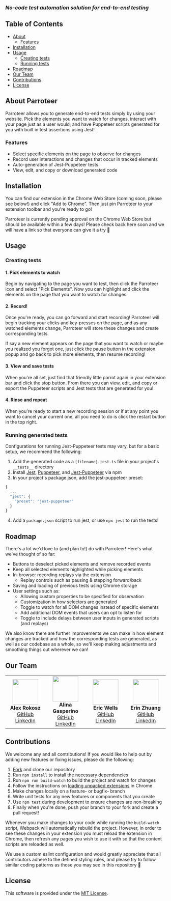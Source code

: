 <!-- parroteer banner -->
### *No-code test automation solution for end-to-end testing*

## Table of Contents
- [About](#about-parroteer)
  - [Features](#features)
- [Installation](#installation)
- [Usage](#usage)
  - [Creating tests](#creating-tests)
  - [Running tests](#running-generated-tests)
- [Roadmap](#roadmap)
- [Our Team](#our-team)
- [Contributions](#contributions)
- [License](#license)

<!-- chrome store link -->
## About Parroteer
Parroteer allows you to generate end-to-end tests simply by using your website. Pick the elements you want to watch for changes, interact with your page just as a user would, and have Puppeteer scripts generated for you with built in test assertions using Jest!

### Features
- Select specific elements on the page to observe for changes
- Record user interactions and changes that occur in tracked elements
- Auto-generation of Jest-Puppeteer tests
- View, edit, and copy or download generated code

## Installation
You can find our extension in the Chrome Web Store (coming soon, please see below!) and click "Add to Chrome". Then just pin Parroteer to your extension toolbar and you're ready to go!

Parroteer is currently pending approval on the Chrome Web Store but should be available within a few days! Please check back here soon and we will have a link so that everyone can give it a try 🙂

## Usage
### Creating tests
#### 1. Pick elements to watch
Begin by navigating to the page you want to test, then click the Parroteer icon and select "Pick Elements". Now you can highlight and click the elements on the page that you want to watch for changes.

#### 2. Record!
Once you're ready, you can go forward and start recording! Parroteer will begin tracking your clicks and key-presses on the page, and as any watched elements change, Parroteer will store these changes and create corresponding tests.

If say a new element appears on the page that you want to watch or maybe you realized you forgot one, just click the pause button in the extension popup and go back to pick more elements, then resume recording!

#### 3. View and save tests
When you're all set, just find that friendly little parrot again in your extension bar and click the stop button. From there you can view, edit, and copy or export the Puppeteer scripts and Jest tests that are generated for you!

#### 4. Rinse and repeat
When you're ready to start a new recording session or if at any point you want to cancel your current one, all you need to do is click the restart button in the top right.

### Running generated tests
Configurations for running Jest-Puppeteer tests may vary, but for a basic setup, we recommend the following:
1. Add the generated code as a `[filename].test.ts` file in your project's `__tests__` directory
2. Install [Jest](https://github.com/facebook/jest), [Puppeteer](https://github.com/puppeteer/puppeteer), and [Jest-Puppeteer](https://github.com/smooth-code/jest-puppeteer) via npm
3. In your project's package.json, add the jest-puppeteer preset:
```js
{
  ...
  "jest": {
    "preset": "jest-puppeteer"
  }
}
```
4. Add a `package.json` script to run jest, or use `npx jest` to run the tests!

## Roadmap
There's a lot we'd love to (and plan to!) do with Parroteer! Here's what we've thought of so far:
- Buttons to deselect picked elements and remove recorded events
- Keep all selected elements highlighted while picking elements
- In-browser recording replays via the extension
  - Replay controls such as pausing & stepping forward/back
- Saving and loading of previous tests using Chrome storage
- User settings such as:
  - Allowing custom properties to be specified for observation
  - Customization in how selectors are generated
  - Toggle to watch for all DOM changes instead of specific elements
  - Add additional DOM events that users can opt to listen for
  - Toggle to include delays between user inputs in generated scripts (and replays)

We also know there are further improvements we can make in how element changes are tracked and how the corresponding tests are generated, as well as our codebase as a whole, so we'll keep making adjustments and smoothing things out wherever we can!

## Our Team
<table><tbody><tr>
  <td align="center" width="150">
    <img src="https://user-images.githubusercontent.com/1347847/180048247-6ae956ab-da6a-44dd-b43b-2ccb71414b5e.png" style="height: 5rem;" />
    <br/>
    <strong>Alex Rokosz</strong>
    <br/>
    <a href="https://github.com/alrokosz">GitHub</a>
    <br/>
    <a href="https://www.linkedin.com/in/alexanderrokosz/">LinkedIn</a>
  </td>
  <td align="center" width="150">
    <img src="https://user-images.githubusercontent.com/1347847/180048245-bd80e3ab-fefd-4290-a5b6-6fb11669eafe.png" style="height: 5rem;" />
    <br/>
    <strong>Alina Gasperino</strong>
    <br/>
    <a href="https://github.com/Alina207">GitHub</a>
    <br/>
    <a href="https://www.linkedin.com/in/alinagasperino/">LinkedIn</a>
  </td>
  <td align="center" width="150">
    <img src="https://user-images.githubusercontent.com/1347847/180048242-9201e19e-1f29-4dda-97cd-59c32e06767b.png" style="height: 5rem;" />
    <br/>
    <strong>Eric Wells</strong>
    <br/>
    <a href="https://github.com/epiqu1n/">GitHub</a>
    <br/>
    <a href="https://www.linkedin.com/in/ewells2275/">LinkedIn</a>
  </td>
  <td align="center" width="150">
    <img src="https://user-images.githubusercontent.com/1347847/180048249-2384e70d-8a10-4fc9-b12f-bff75a900ab3.png" style="height: 5rem;" />
    <br/>
    <strong>Erin Zhuang</strong>
    <br/>
    <a href="https://github.com/erinzz">GitHub</a>
    <br/>
    <a href="https://www.linkedin.com/in/erin-zhuang/">LinkedIn</a>
  </td>
</tr></tbody></table>

## Contributions
We welcome any and all contributions! If you would like to help out by adding new features or fixing issues, please do the following:
1. [Fork](https://github.com/oslabs-beta/parroteer/fork) and clone our repository
2. Run `npm install` to install the necessary dependencies
3. Run `npm run build-watch` to build the project and watch for changes
4. Follow the instructions on [loading unpacked extensions](https://developer.chrome.com/docs/extensions/mv3/getstarted/#unpacked) in Chrome
5. Make changes locally on a feature- or bugfix- branch
6. Write unit tests for any new features or components that you create
7. Use `npm test` during development to ensure changes are non-breaking
8. Finally when you're done, push your branch to your fork and create a pull request!

Whenever you make changes to your code while running the `build-watch` script, Webpack will automatically rebuild the project. However, in order to see these changes in your extension you must reload the extension in Chrome, then refresh any pages you wish to use it with so that the content scripts are reloaded as well.

We use a custom eslint configuration and would greatly appreciate that all contributors adhere to the defined styling rules, and please try to follow similar coding patterns as those you may see in this repository 🙂

## License
This software is provided under the [MIT License](LICENSE.md).